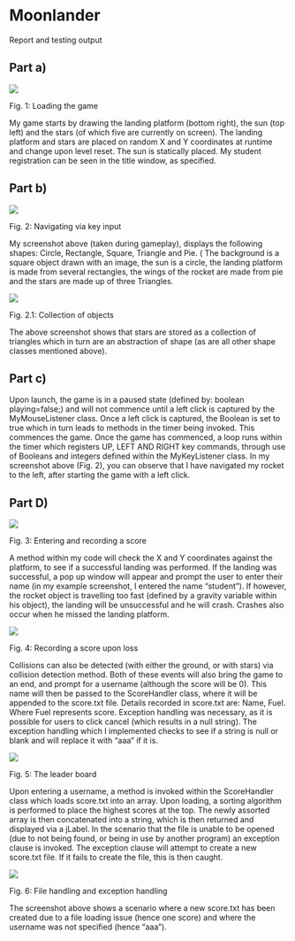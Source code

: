# Moonlander
Report and testing output

## Part a)

 
![](https://github.com/guyjac/moonlander/blob/main/md/1.png)

Fig. 1: Loading the game


My game starts by drawing the landing platform (bottom right), the sun (top left) and the stars (of which five are currently on screen). 
The landing platform and stars are placed on random X and Y coordinates at runtime and change upon level reset. The sun is statically placed.
My student registration can be seen in the title window, as specified.
 
## Part b)

![](https://github.com/guyjac/moonlander/blob/main/md/2.png)

Fig. 2: Navigating via key input


My screenshot above (taken during gameplay), displays the following shapes: Circle, Rectangle, Square, Triangle and Pie. (
The background is a square object drawn with an image, the sun is a circle, the landing platform is made from several rectangles, the wings of the rocket are made from pie and the stars are made up of three Triangles.
 
![](https://github.com/guyjac/moonlander/blob/main/md/3.png)

Fig. 2.1: Collection of objects


The above screenshot shows that stars are stored as a collection of triangles which in turn are an abstraction of shape (as are all other shape classes mentioned above).


## Part c)

Upon launch, the game is in a paused state (defined by: boolean playing=false;) and will not commence until a left click is captured by the MyMouseListener class.
Once a left click is captured, the Boolean is set to true which in turn leads to methods in the timer being invoked. This commences the game.
Once the game has commenced, a loop runs within the timer which registers UP, LEFT AND RIGHT key commands, through use of Booleans and integers defined within the MyKeyListener class.
In my screenshot above (Fig. 2), you can observe that I have navigated my rocket to the left, after starting the game with a left click.


## Part D)
 
 ![](https://github.com/guyjac/moonlander/blob/main/md/3.png)
 
Fig. 3: Entering and recording a score

A method within my code will check the X and Y coordinates against the platform, to see if a successful landing was performed. If the landing was successful, a pop up window will appear and prompt the user to enter their name (in my example screenshot, I entered the name “student”). If however, the rocket object is travelling too fast (defined by a gravity variable within his object), the landing will be unsuccessful and he will crash. Crashes also occur when he missed the landing platform.


 ![](https://github.com/guyjac/moonlander/blob/main/md/4.png)
 
Fig. 4: Recording a score upon loss

Collisions can also be detected (with either the ground, or with stars) via collision detection method. Both of these events will also bring the game to an end, and prompt for a username (although the score will be 0).
This name will then be passed to the ScoreHandler class, where it will be appended to the score.txt file. Details recorded in score.txt are: Name, Fuel. Where Fuel represents score.
Exception handling was necessary, as it is possible for users to click cancel (which results in a null string). The exception handling which I implemented checks to see if a string is null or blank and will replace it with “aaa” if it is.

 
![](https://github.com/guyjac/moonlander/blob/main/md/5.png)

Fig. 5: The leader board

Upon entering a username, a method is invoked within the ScoreHandler class which loads score.txt into an array. Upon loading, a sorting algorithm is performed to place the highest scores at the top. The newly assorted array is then concatenated into a string, which is then returned and displayed via a jLabel. 
In the scenario that the file is unable to be opened (due to not being found, or being in use by another program) an exception clause is invoked. The exception clause will attempt to create a new score.txt file. If it fails to create the file, this is then caught. 

![](https://github.com/guyjac/moonlander/blob/main/md/6.png)

Fig. 6: File handling and exception handling

The screenshot above shows a scenario where a new score.txt has been created due to a file loading issue (hence one score) and where the username was not specified (hence “aaa”).


